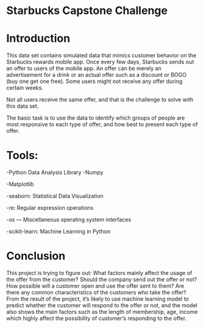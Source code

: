 # Starbucks Capstone Challenge

# Introduction 
This data set contains simulated data that mimics customer behavior on the Starbucks rewards mobile app. Once every few days, Starbucks sends out an offer to users of the mobile app. 
An offer can be merely an advertisement for a drink or an actual offer such as a discount or BOGO (buy one get one free). Some users might not receive any offer during certain weeks.

Not all users receive the same offer, and that is the challenge to solve with this data set.

The basic task is to use the data to identify which groups of people are most responsive to each type of offer, and how best to present each type of offer.

# Tools:

-Python Data Analysis Library 
-Numpy 

-Matplotlib

-seaborn: Statistical Data Visualization 

-re: Regular expression operations 

-os — Miscellaneous operating system interfaces 

-scikit-learn: Machine Learning in Python 

# Conclusion 
This project is trying to figure out:
What factors mainly affect the usage of the offer from the customer? Should the company send out the offer or not?
How possible will a customer open and use the offer sent to them? Are there any common characteristics of the customers who take the offer?
From the result of the project, it’s likely to use machine learning model to predict whether the customer will respond to the offer or not, and the model also shows the main factors such as the length of membership, age, income which highly affect the possibility of customer’s responding to the offer.
